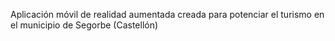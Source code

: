 Aplicación móvil de realidad aumentada creada para potenciar el turismo en el municipio de Segorbe (Castellón)
